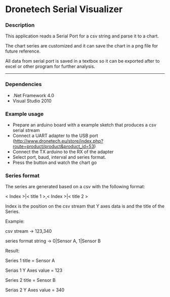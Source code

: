 Dronetech Serial Visualizer
===========

### Description

This application reads a Serial Port for a csv string and parse it to a chart. 

The chart series are customized and it can save the chart in a png file for future reference.

All data from serial port is saved in a textbox so it can be exported after to excel or other program for further analysis. 

---

### Dependencies

* .Net Framework 4.0
* Visual Studio 2010

### Example usage

* Prepare an arduino board with a example sketch that produces a csv serial stream
* Connect a UART adapter to the USB port (http://www.dronetech.eu/store/index.php?route=product/product&product_id=53)
* Connect the TX arduino to the RX of the adapter
* Select port, baud, interval and series format.
* Press the button and watch the chart go

### Series format

The series are generated based on a csv with the following format:

< Index >|< title 1 >,< Index >|< title 2 >

Index is the position on the csv stream that Y axes data is and the title of the Series.

Example: 

csv stream 				-> 123,340

series format string 	-> 0|Sensor A, 1|Sensor B

Result:

Series 1 title = Sensor A 

Serias 1 Y Axes value = 123

Series 2 title = Sensor B 

Serias 2 Y Axes value = 340


    

